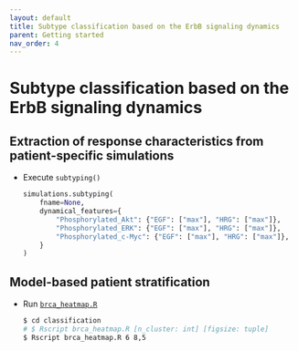 ```yaml
---
layout: default
title: Subtype classification based on the ErbB signaling dynamics
parent: Getting started
nav_order: 4
---
```


# Subtype classification based on the ErbB signaling dynamics

## Extraction of response characteristics from patient-specific simulations

- Execute `subtyping()`

  ```python
  simulations.subtyping(
      fname=None,
      dynamical_features={
          "Phosphorylated_Akt": {"EGF": ["max"], "HRG": ["max"]},
          "Phosphorylated_ERK": {"EGF": ["max"], "HRG": ["max"]},
          "Phosphorylated_c-Myc": {"EGF": ["max"], "HRG": ["max"]},
      }
  )
  ```

## Model-based patient stratification

- Run [`brca_heatmap.R`](https://github.com/pasmopy/breast_cancer/tree/master/classification/brca_heatmap.R)

  ```bash
  $ cd classification
  # $ Rscript brca_heatmap.R [n_cluster: int] [figsize: tuple]
  $ Rscript brca_heatmap.R 6 8,5
  ```